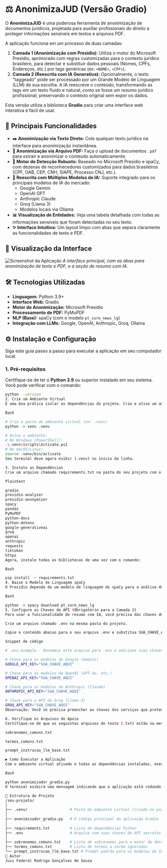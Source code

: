 # ⚖️ AnonimizaJUD (Versão Gradio)

O **AnonimizaJUD** é uma poderosa ferramenta de anonimização de documentos jurídicos, projetada para auxiliar profissionais do direito a proteger informações sensíveis em textos e arquivos PDF.

A aplicação funciona em um processo de duas camadas:
1.  **Camada 1 (Anonimização com Presidio):** Utiliza o motor do Microsoft Presidio, aprimorado com regras customizadas para o contexto jurídico brasileiro, para detectar e substituir dados pessoais (Nomes, CPFs, Endereços, etc.) por tags genéricas (ex: `<NOME>`, `<CPF>`).
2.  **Camada 2 (Reescrita com IA Generativa):** Opcionalmente, o texto "taggeado" pode ser processado por um Grande Modelo de Linguagem (LLM) de sua escolha. A IA reescreve o conteúdo, transformando as tags em um texto fluido e natural, como se fosse um resumo jurídico profissional, preservando o contexto original sem expor os dados.

Esta versão utiliza a biblioteca **Gradio** para criar uma interface web interativa e fácil de usar.

## 🚀 Principais Funcionalidades

* **✒️ Anonimização via Texto Direto:** Cole qualquer texto jurídico na interface para anonimização instantânea.
* **📄 Anonimização via Arquivo PDF:** Faça o upload de documentos `.pdf` para extrair e anonimizar o conteúdo automaticamente.
* **🧠 Motor de Detecção Robusto:** Baseado no Microsoft Presidio e spaCy, com dezenas de reconhecedores customizados para dados brasileiros (CPF, OAB, CEP, CNH, SIAPE, Processo CNJ, etc.).
* **🤖 Reescrita com Múltiplos Modelos de IA:** Suporte integrado para os principais modelos de IA do mercado:
    * Google Gemini
    * OpenAI GPT
    * Anthropic Claude
    * Groq (Llama 3)
    * Modelos locais via Ollama
* **📊 Visualização de Entidades:** Veja uma tabela detalhada com todas as informações sensíveis que foram detectadas no seu texto.
* **✨ Interface Intuitiva:** Um layout limpo com abas que separa claramente as funcionalidades de texto e PDF.

## 📸 Visualização da Interface

![Screenshot da Aplicação](https://i.imgur.com/gK6pI3g.png)
*A interface principal, com as abas para anonimização de texto e PDF, e a seção de resumo com IA.*

## 🛠️ Tecnologias Utilizadas

* **Linguagem:** Python 3.9+
* **Interface Web:** Gradio
* **Motor de Anonimização:** Microsoft Presidio
* **Processamento de PDF:** PyMuPDF
* **NLP (Base):** spaCy (com o modelo `pt_core_news_lg`)
* **Integração com LLMs:** Google, OpenAI, Anthropic, Groq, Ollama

## ⚙️ Instalação e Configuração

Siga este guia passo a passo para executar a aplicação em seu computador local.

### 1. Pré-requisitos

Certifique-se de ter o **Python 3.9** ou superior instalado em seu sistema. Você pode verificar com o comando:
```bash
python --version
2. Crie um Ambiente Virtual
É uma boa prática isolar as dependências do projeto. Crie e ative um ambiente virtual:

Bash

# Crie a pasta do ambiente virtual (ex: .venv)
python -m venv .venv

# Ative o ambiente:
# No Windows (PowerShell):
.\.venv\Scripts\Activate.ps1
# No macOS/Linux:
source .venv/bin/activate
Seu terminal deve agora exibir (.venv) no início da linha.

3. Instale as Dependências
Crie um arquivo chamado requirements.txt na pasta do seu projeto com o seguinte conteúdo:

Plaintext

gradio
presidio-analyzer
presidio-anonymizer
spacy
pandas
PyMuPDF
python-docx
python-dotenv
google-generativeai
groq
openai
anthropic
requests
tiktoken
httpx
Agora, instale todas as bibliotecas de uma vez com o comando:

Bash

pip install -r requirements.txt
4. Baixe o Modelo de Linguagem spaCy
O Presidio depende de um modelo de linguagem do spaCy para a análise do texto em português. Baixe-o com o comando:

Bash

python -m spacy download pt_core_news_lg
5. Configure as Chaves de API (Obrigatório para a Camada 2)
Para usar a funcionalidade de resumo com IA, você precisa das chaves de API dos respectivos serviços.

Crie um arquivo chamado .env na mesma pasta do projeto.

Copie o conteúdo abaixo para o seu arquivo .env e substitua SUA_CHAVE_AQUI pelas suas chaves reais.

Snippet de código

# .env.example - Renomeie este arquivo para .env e adicione suas chaves

# Chave para os modelos do Google (Gemini)
GOOGLE_API_KEY="SUA_CHAVE_AQUI"

# Chave para os modelos da OpenAI (GPT-4o, etc.)
OPENAI_API_KEY="SUA_CHAVE_AQUI"

# Chave para os modelos da Anthropic (Claude)
ANTHROPIC_API_KEY="SUA_CHAVE_AQUI"

# Chave para a API da Groq (Llama 3)
GROQ_API_KEY="SUA_CHAVE_AQUI"
Observação: Você só precisa preencher as chaves dos serviços que pretende usar. As outras podem ser deixadas em branco.

6. Verifique os Arquivos de Apoio
Certifique-se de que os seguintes arquivos de texto (.txt) estão na mesma pasta que o anonimizador_gradio.py:

sobrenomes_comuns.txt

termos_comuns.txt

prompt_instrucao_llm_base.txt

▶️ Como Executar a Aplicação
Com o ambiente virtual ativado e todas as dependências instaladas, execute o seguinte comando no seu terminal:

Bash

python anonimizador_gradio.py
O terminal exibirá uma mensagem indicando que a aplicação está rodando, geralmente em um endereço local como http://127.0.0.1:7860. Abra este endereço no seu navegador para começar a usar o AnonimizaJUD!

📂 Estrutura do Projeto
/seu-projeto/
│
├── .venv/                   # Pasta do ambiente virtual (criada no passo 2)
│
├── anonimizador_gradio.py   # O código principal da aplicação Gradio
│
├── requirements.txt         # Lista de dependências Python
├── .env                     # Arquivo com suas chaves de API secretas
│
├── sobrenomes_comuns.txt    # Lista de sobrenomes para o motor de detecção
├── termos_comuns.txt        # Lista de termos a serem ignorados
└── prompt_instrucao_llm_base.txt # Prompt padrão para os modelos de IA
👤 Autor
Juiz Federal Rodrigo Gonçalves de Souza
